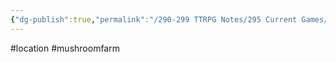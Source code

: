 ```yaml
---
{"dg-publish":true,"permalink":"/290-299 TTRPG Notes/295 Current Games/11 Weeping City/Wiki/Location/Mole's Stalactites/"}
---
```



#location #mushroomfarm

